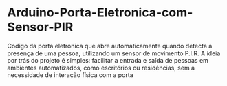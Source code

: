 # Arduino-Porta-Eletronica-com-Sensor-PIR
Codigo da porta eletrônica que abre automaticamente quando detecta a presença de uma pessoa, utilizando um sensor de movimento P.I.R. A ideia por trás do projeto é simples: facilitar a entrada e saída de pessoas em ambientes automatizados, como escritórios ou residências, sem a necessidade de interação física com a porta
